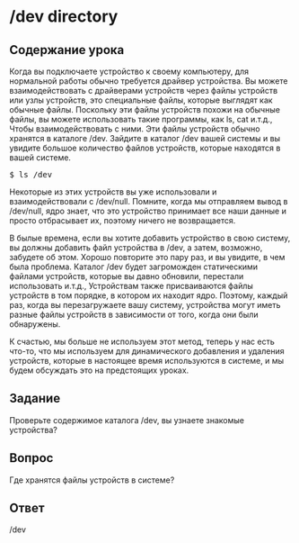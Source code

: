 # /dev directory

## Содержание урока

Когда вы подключаете устройство к своему компьютеру, для нормальной работы обычно требуется драйвер устройства. Вы можете взаимодействовать с драйверами устройств через файлы устройств или узлы устройств, это специальные файлы, которые выглядят как обычные файлы. Поскольку эти файлы устройств похожи на обычные файлы, вы можете использовать такие программы, как ls, cat и.т.д., Чтобы взаимодействовать с ними. Эти файлы устройств обычно хранятся в каталоге /dev. Зайдите в каталог /dev вашей системы и вы увидите большое количество файлов устройств, которые находятся в вашей системе. 

<pre>$ ls /dev </pre>

Некоторые из этих устройств вы уже использовали и взаимодействовали с /dev/null. Помните, когда мы отправляем вывод в /dev/null, ядро знает, что это устройство принимает все наши данные и просто отбрасывает их, поэтому ничего не возвращается.

В былые времена, если вы хотите добавить устройство в свою систему, вы должны добавить файл устройства в /dev, а затем, возможно, забудете об этом. Хорошо повторите это пару раз, и вы увидите, в чем была проблема. Каталог /dev будет загроможден статическими файлами устройств, которые вы давно обновили, перестали использовать и.т.д., Устройствам также присваиваются файлы устройств в том порядке, в котором их находит ядро. Поэтому, каждый раз, когда вы перезагружаете вашу систему, устройства могут иметь разные файлы устройств в зависимости от того, когда они были обнаружены.

К счастью, мы больше не используем этот метод, теперь у нас есть что-то, что мы используем для динамического добавления и удаления устройств, которые в настоящее время используются в системе, и мы будем обсуждать это на предстоящих уроках.

## Задание

Проверьте содержимое каталога /dev, вы узнаете знакомые устройства? 

## Вопрос

Где хранятся файлы устройств в системе?

## Ответ

/dev